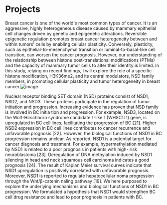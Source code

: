 # Projects
Breast cancer is one of the world's most common types of cancer. It is an aggressive, highly heterogeneous disease caused by mammary epithelial cell changes driven by genetic and epigenetic alterations. Reversible epigenetic regulation promotes breast cancer heterogeneity between and within tumors' cells by enabling cellular plasticity. Conversely, plasticity, such as epithelial-to-mesenchymal transition or luminal-to-basal-like cell transition, can worsen the cancer prognosis. However, our understanding of the relationship between histone post-translational modifications (PTMs) and the capacity of mammary tumor cells to alter their identity is limited. In this study, relying on recent findings, I will explore the role of a specific histone modification, H3K36me2, and its central modulators, NSD family members, in promoting cellular plasticity and tumor heterogeneity in breast cancer.![image](https://github.com/roisiegelman/Project/assets/166688546/898795ce-b799-4cec-89cc-2ca37f4a3c0b)

Nuclear receptor binding SET domain (NSD) proteins consist of NSD1, NSD2, and NSD3. These proteins participate in the regulation of tumor initiation and progression. Increasing evidence has proven that NSD family is involved in BC initia
tion and progression. For example, NSD3, located on the Wolf-Hirschhorn syndrome candidate 1-like 1 (WHSC1L1) gene, is upregulated in BC cell lines, facilitating the progression of BC [21]. Higher NSD2 expression in BC cell lines contributes to cancer recurrence and unfavorable prognosis [22]. However, the biological functions of NSD1 in BC progression remains unclear. As reported, NSD1 is a potential target for cancer diagnosis and treatment. For example, hypermethylation mediated by NSD1 is related to a poor prognosis in patients with high- risk neuroblastoma [23]. Deregulation of DNA methylation induced by NSD1 silencing in head and neck squamous cell carcinoma indicates a good prognosis [24]. The result of Kaplan Meier survival curves indicate that NSD1 upregulation is positively correlated with unfavorable prognosis. Moreover, NSD1 is reported to regulate hepatocellular
noma progression through the Wnt/β-catenin
naling pathway [19].
We here purposed to explore the underlying mechanisms and biological functions of NSD1 in BC progression. We formulated a hypothesis that NSD1 would strengthen BC cell drug resistance and lead to poor prognosis in patients with BC.

